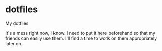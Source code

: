 # dotfiles
My dotfiles

It's a mess right now, I know. I need to put it here beforehand so that my friends can easily use them. I'll find a time to work on them appropriately later on.
